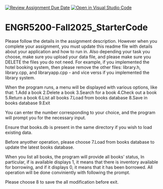 [![Review Assignment Due Date](https://classroom.github.com/assets/deadline-readme-button-22041afd0340ce965d47ae6ef1cefeee28c7c493a6346c4f15d667ab976d596c.svg)](https://classroom.github.com/a/-SkxRaoy)
[![Open in Visual Studio Code](https://classroom.github.com/assets/open-in-vscode-2e0aaae1b6195c2367325f4f02e2d04e9abb55f0b24a779b69b11b9e10269abc.svg)](https://classroom.github.com/online_ide?assignment_repo_id=16726479&assignment_repo_type=AssignmentRepo)
# ENGR5200-Fall2025_StarterCode
Please follow the details in the assignment description. However when you complete your assignment, you must update this readme file with details about your application and how to run in. 
Also depending your task you choose, make sure you upload your data file, and please make sure you DELETE the files you do not need. For example, if you implemented the hotel booking system,
then please remove the other files: library.h, library.cpp, and libraryapp.cpp - and vice verss if you implemented the library system.

When the program runs, a menu will be displayed with various options, like that:
1.Add a book
2.Delete a book
3.Search for a book
4.Check out a book
5.Return a book
6.List all books
7.Load from books database
8.Save in books database
9.Exit

You can enter the number corresponding to your choice, and the program will prompt you for the necessary input.

Ensure that books.db is present in the same directory if you wish to load existing data.

Before anyother operation, please choose 7.Load from books database to update the latest books database.

When you list all books, the program will provide all books' status, In particular, if is available displays 1, it means that there is inventory available for borrowing, and if it displays 0, it means that it has been borrowed. All operation will be done conviniently with following the prompt.

Please choose 8 to save the all modification before exit.
